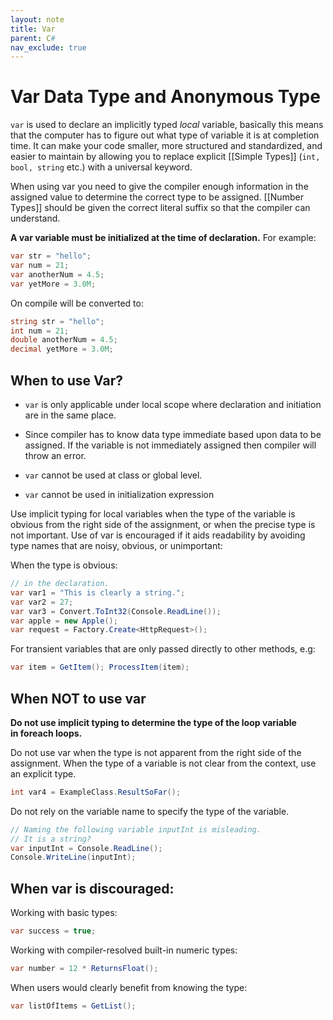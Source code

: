 ```yaml
---
layout: note
title: Var
parent: C#
nav_exclude: true
---
```


# Var Data Type and Anonymous Type
`var` is used to declare an implicitly typed *local* variable, basically this means that the computer has to figure out what type of variable it is at completion time. It can make your code smaller, more structured and standardized, and easier to maintain by allowing you to replace explicit [[Simple Types]] (`int, bool, string` etc.) with a universal keyword. 

When using var you need to give the compiler enough information in the assigned value to determine the correct type to be assigned. [[Number Types]] should be given the correct literal suffix so that the compiler can understand.

**A var variable must be initialized at the time of declaration.** For example:
```cs 
var str = "hello"; 
var num = 21; 
var anotherNum = 4.5;
var yetMore = 3.0M;
```

On compile will be converted to:
```cs 
string str = "hello"; 
int num = 21; 
double anotherNum = 4.5;
decimal yetMore = 3.0M;
```

## When to use Var?
- `var` is only applicable under local scope where declaration and initiation are in the same place.

- Since compiler has to know data type immediate based upon data to be assigned. If the variable is not immediately assigned then compiler will throw an error.

- `var` cannot be used at class or global level.

- `var` cannot be used in initialization expression

Use implicit typing for local variables when the type of the variable is obvious from the right side of the assignment, or when the precise type is not important. Use of var is encouraged if it aids readability by avoiding type names that are noisy, obvious, or unimportant:

When the type is obvious:
```cs
// in the declaration.
var var1 = "This is clearly a string.";
var var2 = 27;
var var3 = Convert.ToInt32(Console.ReadLine());
var apple = new Apple();
var request = Factory.Create<HttpRequest>();
```

For transient variables that are only passed directly to other methods, e.g: 
```cs
var item = GetItem(); ProcessItem(item);
```

## When NOT to use var
**Do not use implicit typing to determine the type of the loop variable in foreach loops.**

Do not use var when the type is not apparent from the right side of the assignment. When the type of a variable is not clear from the context, use an explicit type.
```cs
int var4 = ExampleClass.ResultSoFar();
```

Do not rely on the variable name to specify the type of the variable.
```cs
// Naming the following variable inputInt is misleading.
// It is a string?
var inputInt = Console.ReadLine();
Console.WriteLine(inputInt);
```

## When var is discouraged:

Working with basic types:
```cs
var success = true;
```

Working with compiler-resolved built-in numeric types:
```cs
var number = 12 * ReturnsFloat();
```

When users would clearly benefit from knowing the type: 
```cs 
var listOfItems = GetList();
```